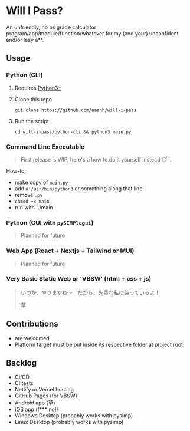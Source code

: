 # Will I Pass?

An unfriendly, no bs grade calculator program/app/module/function/whatever for my (and your) unconfident and/or lazy a\*\*.

## Usage

### Python (CLI)

1. Requires [Python3+](https://python.org/downloads)

1. Clone this repo

    ```
    git clone https://github.com/aaanh/will-i-pass
    ```

1. Run the script

    ```
    cd will-i-pass/python-cli && python3 main.py
    ```

### Command Line Executable

> First release is WIP, here's a how to do it yourself instead 😴.

How-to:

-   make copy of `main.py`
-   add `#!/usr/bin/python3` or something along that line
-   remove `.py`
-   `chmod +x main`
-   run with `./main

### Python (GUI with `pySIMPlegui`)

> Planned for future

### Web App (React + Nextjs + Tailwind or MUI)

> Planned for future

### Very Basic Static Web or 'VBSW' (html + css + js)

> いつか、やりますね〜　だから、先輩わ私に待っているよ！
>
> 草

## Contributions

-   are welcomed.
-   Platform target must be put inside its respective folder at project root.

## Backlog

-   CI/CD
-   CI tests
-   Netlify or Vercel hosting
-   GitHub Pages (for VBSW)
-   Android app (草)
-   iOS app (f\*\*\* no!)
-   Windows Desktop (probably works with pysimp)
-   Linux Desktop (probably works with pysimp)
